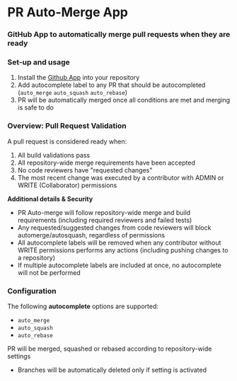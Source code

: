 # PR Auto-Merge App

### GitHub App to automatically merge pull requests when they are ready

### Set-up and usage
1. Install the [Github App](https://github.com/apps/pr-autocomplete) into your repository
2. Add autocomplete label to any PR that should be autocompleted (`auto_merge` `auto_squash` `auto_rebase`)
3. PR will be automatically merged once all conditions are met and merging is safe to do

### Overview: Pull Request Validation
A pull request is considered ready when:
1. All build validations pass
2. All repository-wide merge requirements have been accepted
3. No code reviewers have "requested changes"
4. The most recent change was executed by a contributor with ADMIN or WRITE (Collaborator) permissions

**Additional details & Security**
- PR Auto-merge will follow repository-wide merge and build requirements (including required reviewers and failed tests)
- Any requested/suggested changes from code reviewers will block automerge/autosquash, regardless of permissions
- All autocomplete labels will be removed when any contributor without WRITE permissions performs any actions (including pushing changes to a repository)
- If multiple autocomplete labels are included at once, no autocomplete will not be performed

### Configuration

The following **autocomplete** options are supported:
- `auto_merge`
- `auto_squash`
- `auto_rebase`

PR will be merged, squashed or rebased according to repository-wide settings
- Branches will be automatically deleted only if setting is activated


